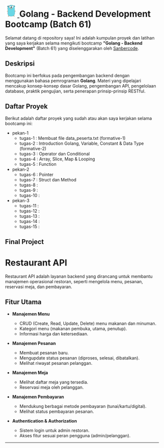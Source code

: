 # <a href="https://golang.org" target="_blank" rel="noreferrer"> <img src="https://raw.githubusercontent.com/devicons/devicon/master/icons/go/go-original.svg" alt="go" width="40" height="40"/> </a> Golang - Backend Development Bootcamp (Batch 61) 

Selamat datang di repository saya! Ini adalah kumpulan proyek dan latihan yang saya kerjakan selama mengikuti bootcamp **"Golang - Backend Development"** (Batch 61) yang diselenggarakan oleh [Sanbercode](https://sanbercode.com).

## Deskripsi

Bootcamp ini berfokus pada pengembangan backend dengan menggunakan bahasa pemrograman **Golang**. Materi yang dipelajari mencakup konsep-konsep dasar Golang, pengembangan API, pengelolaan database, praktik pengujian, serta penerapan prinsip-prinsip RESTful.

## Daftar Proyek

Berikut adalah daftar proyek yang sudah atau akan saya kerjakan selama bootcamp ini:
- pekan-1
  - tugas-1 : Membuat file data_peserta.txt (formative-1)
  - tugas-2 : Introduction Golang, Variable, Constant & Data Type (formative-2)
  - tugas-3 : Operator dan Conditional
  - tugas-4 : Array, Slice, Map & Looping
  - tugas-5 : Function
- pekan-2
  - tugas-6 : Pointer
  - tugas-7 : Struct dan Method
  - tugas-8 :
  - tugas-9 :
  - tugas-10 : 
- pekan-3
  - tugas-11 :
  - tugas-12 :
  - tugas-13 :
  - tugas-14 :
  - tugas-15 :

## Final Project
# Restaurant API

Restaurant API adalah layanan backend yang dirancang untuk membantu manajemen operasional restoran, seperti mengelola menu, pesanan, reservasi meja, dan pembayaran.

## Fitur Utama

- **Manajemen Menu**  
  - CRUD (Create, Read, Update, Delete) menu makanan dan minuman.  
  - Kategori menu (makanan pembuka, utama, penutup).  
  - Informasi harga dan ketersediaan.

- **Manajemen Pesanan**  
  - Membuat pesanan baru.  
  - Mengupdate status pesanan (diproses, selesai, dibatalkan).  
  - Melihat riwayat pesanan pelanggan.

- **Manajemen Meja**  
  - Melihat daftar meja yang tersedia.  
  - Reservasi meja oleh pelanggan.

- **Manajemen Pembayaran**  
  - Mendukung berbagai metode pembayaran (tunai/kartu/digital).  
  - Melihat status pembayaran pesanan.

- **Authentication & Authorization**  
  - Sistem login untuk admin restoran.  
  - Akses fitur sesuai peran pengguna (admin/pelanggan).

---

